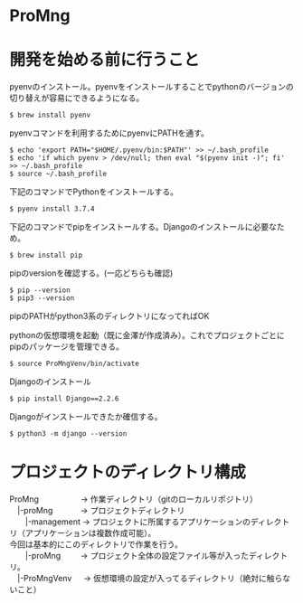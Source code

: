 # ProMng
# 開発を始める前に行うこと
pyenvのインストール。pyenvをインストールすることでpythonのバージョンの切り替えが容易にできるようになる。

```
$ brew install pyenv
```

pyenvコマンドを利用するためにpyenvにPATHを通す。

```
$ echo 'export PATH="$HOME/.pyenv/bin:$PATH"' >> ~/.bash_profile
$ echo 'if which pyenv > /dev/null; then eval "$(pyenv init -)"; fi' >> ~/.bash_profile
$ source ~/.bash_profile
```

下記のコマンドでPythonをインストールする。

```
$ pyenv install 3.7.4
```

下記のコマンドでpipをインストールする。Djangoのインストールに必要なため。

```
$ brew install pip
```

pipのversionを確認する。(一応どちらも確認)

```
$ pip --version
$ pip3 --version
```

pipのPATHがpython3系のディレクトリになってればOK

pythonの仮想環境を起動（既に金澤が作成済み）。これでプロジェクトごとにpipのパッケージを管理できる。

```
$ source ProMngVenv/bin/activate
```

Djangoのインストール

```
$ pip install Django==2.2.6
```

Djangoがインストールできたか確信する。

```
$ python3 -m django --version
```

# プロジェクトのディレクトリ構成
ProMng&emsp;&emsp;&emsp;&emsp;&emsp;&nbsp;->  作業ディレクトリ（gitのローカルリポジトリ）  
&emsp;|-proMng&emsp;&emsp;&emsp;&ensp;->  プロジェクトディレクトリ  
&emsp;&emsp;|-management  ->  プロジェクトに所属するアプリケーションのディレクトリ（アプリケーションは複数作成可能）。  
                        今回は基本的にこのディレクトリで作業を行う。  
&emsp;&emsp;|-proMng&emsp;&emsp;&ensp;->  プロジェクト全体の設定ファイル等が入ったディレクトリ。  
&emsp;|-ProMngVenv&emsp;&ensp;->  仮想環境の設定が入ってるディレクトリ（絶対に触らないこと）  